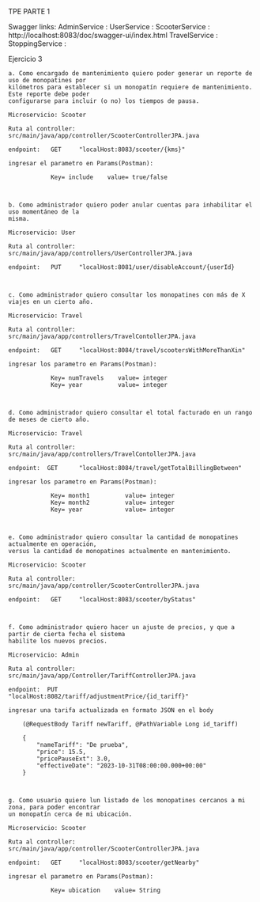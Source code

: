 TPE PARTE 1

Swagger links:
    AdminService : 
    UserService :
    ScooterService : http://localhost:8083/doc/swagger-ui/index.html
    TravelService : 
    StoppingService :
    
    

Ejercicio 3

    a. Como encargado de mantenimiento quiero poder generar un reporte de uso de monopatines por
    kilómetros para establecer si un monopatín requiere de mantenimiento. Este reporte debe poder
    configurarse para incluir (o no) los tiempos de pausa.

    Microservicio: Scooter

    Ruta al controller: src/main/java/app/controller/ScooterControllerJPA.java
    
    endpoint:   GET     "localHost:8083/scooter/{kms}"
    
    ingresar el parametro en Params(Postman):

                Key= include    value= true/false

    

    b. Como administrador quiero poder anular cuentas para inhabilitar el uso momentáneo de la
    misma.

    Microservicio: User
    
    Ruta al controller: src/main/java/app/controllers/UserControllerJPA.java

    endpoint:   PUT     "localHost:8081/user/disableAccount/{userId}

    

    c. Como administrador quiero consultar los monopatines con más de X viajes en un cierto año.
    
    Microservicio: Travel

    Ruta al controller: src/main/java/app/controllers/TravelContollerJPA.java

    endpoint:   GET     "localHost:8084/travel/scootersWithMoreThanXin"
    
    ingresar los parametro en Params(Postman):

                Key= numTravels    value= integer
                Key= year          value= integer

    

    d. Como administrador quiero consultar el total facturado en un rango de meses de cierto año.

    Microservicio: Travel

    Ruta al controller: src/main/java/app/controllers/TravelContollerJPA.java

    endpoint:  GET      "localHost:8084/travel/getTotalBillingBetween"

    ingresar los parametro en Params(Postman):

                Key= month1          value= integer
                Key= month2          value= integer
                Key= year            value= integer
    
    

    e. Como administrador quiero consultar la cantidad de monopatines actualmente en operación,
    versus la cantidad de monopatines actualmente en mantenimiento.

    Microservicio: Scooter

    Ruta al controller: src/main/java/app/controller/ScooterControllerJPA.java

    endpoint:   GET     "localHost:8083/scooter/byStatus"

    

    f. Como administrador quiero hacer un ajuste de precios, y que a partir de cierta fecha el sistema
    habilite los nuevos precios.

    Microservicio: Admin

    Ruta al controller: src/main/java/app/Controller/TariffControllerJPA.java

    endpoint:  PUT      "localHost:8082/tariff/adjustmentPrice/{id_tariff}"

    ingresar una tarifa actualizada en formato JSON en el body

        (@RequestBody Tariff newTariff, @PathVariable Long id_tariff)    
        
        {
            "nameTariff": "De prueba",
            "price": 15.5,
            "pricePauseExt": 3.0,
            "effectiveDate": "2023-10-31T08:00:00.000+00:00"
        }


    
    g. Como usuario quiero lun listado de los monopatines cercanos a mi zona, para poder encontrar
    un monopatín cerca de mi ubicación.

    Microservicio: Scooter    

    Ruta al controller: src/main/java/app/controller/ScooterControllerJPA.java

    endpoint:   GET     "localHost:8083/scooter/getNearby"

    ingresar el parametro en Params(Postman):

                Key= ubication    value= String